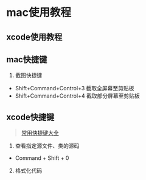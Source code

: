 # mac使用教程

## xcode使用教程

## mac快捷键
1. 截图快捷键
- Shift+Command+Control+3 截取全屏幕至剪贴板
- Shift+Command+Control+4 截取部分屏幕至剪贴板

## xcode快捷键
>[常用快捷键大全](https://www.cnblogs.com/jys509/p/4358950.html)

1. 查看指定源文件、类的源码
- Command + Shift + 0

2. 格式化代码
